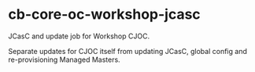 # cb-core-oc-workshop-jcasc
JCasC and update job for Workshop CJOC.

Separate updates for CJOC itself from updating JCasC, global config and re-provisioning Managed Masters.
